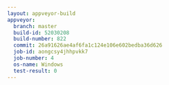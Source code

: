 ```yaml
---
layout: appveyor-build
appveyor:
  branch: master
  build-id: 52030208
  build-number: 822
  commit: 26a91626ae4af6fa1c124e106e602bedba36d626
  job-id: aongcsy4jhhpvkk7
  job-number: 4
  os-name: Windows
  test-result: 0
---
```

